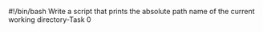 #!/bin/bash
Write a script that prints the absolute path name of the current working directory-Task 0
